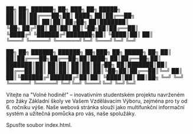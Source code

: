                                         
██╗   ██╗ ██████╗ ██╗     ███╗   ██╗ █████╗      
██║   ██║██╔═══██╗██║     ████╗  ██║██╔══██╗     
██║   ██║██║   ██║██║     ██╔██╗ ██║███████║     
╚██╗ ██╔╝██║   ██║██║     ██║╚██╗██║██╔══██║     
 ╚████╔╝ ╚██████╔╝███████╗██║ ╚████║██║  ██║     
  ╚═══╝   ╚═════╝ ╚══════╝╚═╝  ╚═══╝╚═╝  ╚═╝     
                                                 
██╗  ██╗ ██████╗ ██████╗ ██╗███╗   ██╗ █████╗ ██╗
██║  ██║██╔═══██╗██╔══██╗██║████╗  ██║██╔══██╗██║
███████║██║   ██║██║  ██║██║██╔██╗ ██║███████║██║
██╔══██║██║   ██║██║  ██║██║██║╚██╗██║██╔══██║╚═╝
██║  ██║╚██████╔╝██████╔╝██║██║ ╚████║██║  ██║██╗
╚═╝  ╚═╝ ╚═════╝ ╚═════╝ ╚═╝╚═╝  ╚═══╝╚═╝  ╚═╝╚═╝

Vítejte na "Volné hodině!" – inovativním studentském projektu
navrženém pro žáky Základní školy ve Vašem Vzdělávacím Výboru,
zejména pro ty od 6. ročníku výše. Naše webová stránka slouží jako multifunkční informační systém a
užitečná pomůcka pro vás, naše spolužáky.



Spusťte soubor index.html.
